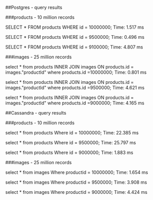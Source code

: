 ##Postgres - query results

###products - 10 million records

SELECT * FROM products WHERE id = 10000000;
Time: 1.517 ms

SELECT * FROM products WHERE id = 9500000;
Time: 0.496 ms

SELECT * FROM products WHERE id = 9100000;
Time: 4.807 ms

###images - 25 million records

select * from products INNER JOIN images ON products.id = images."productId" where products.id =10000000;
Time: 0.801 ms

select * from products INNER JOIN images ON products.id = images."productId" where products.id =9500000;
Time: 4.621 ms

select * from products INNER JOIN images ON products.id = images."productId" where products.id =9000000;
Time: 4.165 ms

##Cassandra - query results

###products - 10 million records

select * from products Where id = 10000000;
Time: 22.385 ms

select * from products Where id = 9500000;
Time: 25.797 ms

select * from products Where id = 9000000;
Time: 1.883 ms

###images - 25 million records

select * from images Where productid = 10000000;
Time: 1.654 ms

select * from images Where productid = 9500000;
Time: 3.908 ms

select * from images Where productid = 9000000;
Time: 4.424 ms